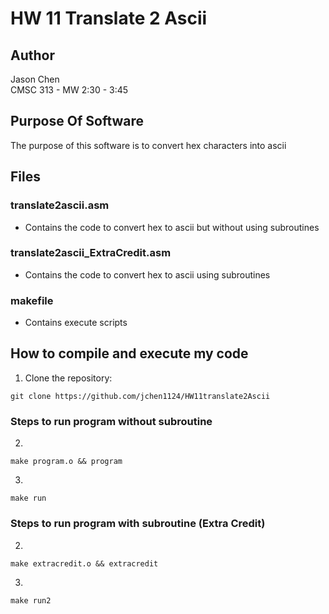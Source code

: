 # HW 11 Translate 2 Ascii

## Author
Jason Chen<br>
CMSC 313 - MW 2:30 - 3:45

## Purpose Of Software
The purpose of this software is to convert hex characters into ascii

## Files
### translate2ascii.asm
- Contains the code to convert hex to ascii but without using subroutines

### translate2ascii_ExtraCredit.asm
- Contains the code to convert hex to ascii using subroutines

### makefile
- Contains execute scripts

## How to compile and execute my code
1. Clone the repository:
```
git clone https://github.com/jchen1124/HW11translate2Ascii
```

### Steps to run program without subroutine
2. 
```
make program.o && program
```
3. 
```
make run
```

### Steps to run program with subroutine (Extra Credit)

2. 
```
make extracredit.o && extracredit
```

3. 
```
make run2
```

